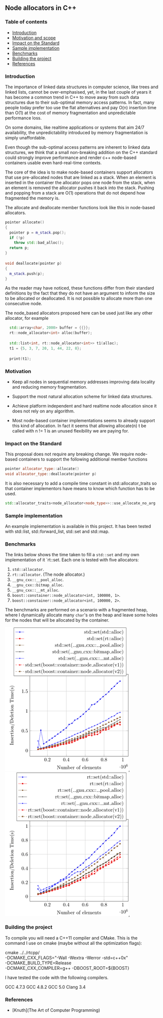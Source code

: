 ## Node allocators in C++

### Table of contents

* [Introduction](#introduction)
* [Motivation and scope](#motivation-and-scope)
* [Impact on the Standard](#impact-on-the-standard)
* [Sample implementation](#Sample-implementation)
* [Benchmarks](#Benchmarks)
* [Building the project](#Building-the-project)
* [References](#references)

### Introduction

The importance of linked data structures in computer science,
like trees and linked lists, cannot be over-emphasised, yet, in
the last couple of years it has become a common trend in C++ to
move away from such data structures due to their sub-optimal
memory access patterns.  In fact, many people today prefer too
use the flat alternatives and pay O(n) insertion time than O(1)
at the cost of memory fragmentation and unpredictable performance
loss.

On some domains, like realtime applications or systems that aim
24/7 availability, the unpredictability introduced by memory
fragmentation is simply unaffordable.

Even though the sub-optimal access patterns are inherent to
linked data structures, we think that a small non-breaking
addition on the C++ standard could strongly improve performance
and render c++ node-based containers usable even hard-real-time
contexts.

The core of the idea is to make node-based containers support
allocators that use pre-allocated nodes that are linked as a
stack. When an element is inserted in the container the allocator
pops one node from the stack, when an element is removed the
allocator pushes it back into the stack.  Pushing and popping
from a stack are O(1) operations that do not depend how
fragmented the memory is.

The allocate and deallocate member functions look like this in
node-based allocators.

```c++
pointer allocate()
{
  pointer p = m_stack.pop(); 
  if (!p)
    throw std::bad_alloc();
  return p; 
}

void deallocate(pointer p)
{
  m_stack.push(p);
}
```

As the reader may have noticed, these functions differ from their
standard definitions by the fact that they do not have an
argument to inform the size to be allocated or deallocated. It is
not possible to allocate more than one consecutive node.

The node_based allocators proposed here can be used just like any
other allocator, for example

```c++
  std::array<char, 2000> buffer = {{}};
  rt::node_allocator<int> alloc(buffer);

  std::list<int, rt::node_allocator<int>> t1(alloc);
  t1 = {5, 3, 7, 20, 1, 44, 22, 8};

  print(t1);
```

### Motivation

* Keep all nodes in sequential memory addresses improving
  data locality and reducing memory fragmentation.

* Support the most natural allocation scheme for linked data
  structures.

* Achieve platform independent and hard realtime node allocation
  since it does not rely on any algorithm.

* Most node-based container implementations seems to already
  support this kind of allocation. In fact it seems that allowing
  allocate(n) t be called with n != 1 is an unused flexibility we
  are paying for.

### Impact on the Standard

This proposal does not require any breaking change. We require
node-based containers to support the following additional member
functions

```c++
pointer allocator_type::allocate()
void allocator_type::deallocate(pointer p)
```
It is also necessary to add a compile time constant in
std::allocator_traits so that container implementors have means
to know which function has to be used.

```c++
std::allocator_traits<node_allocator<node_type>>::use_allocate_no_arg
```
### Sample implementation

An example implementation is available in this project. It has
been tested with std::list, std::forward_list, std::set and
std::map.

### Benchmarks

The links below shows the time taken to fill a `std::set`
and my own implementation of it `rt::set. Each one is tested
with five allocators:

  1. `std::allocator`.
  2. `rt::allocator`. (The node allocator.)
  3. `__gnu_cxx::__pool_alloc`.
  4. `__gnu_cxx::bitmap_alloc`.
  5. `__gnu_cxx::__mt_alloc`.
  6. `boost::constainer::node_allocator<int, 100000, 1>`.
  7. `boost::constainer::node_allocator<int, 100000, 2>`.

The benchmarks are performed on a scenario with a fragmented
heap, where I dynamically allocate many `char`'s on the heap
and leave some holes for the nodes that will be allocated by
the container. 

![std::set insertion time](fig/std_set_insertion.png),
![rt::set insertion time](fig/rt_set_insertion.png),

### Building the project

  To compile you will need a C++11 compiler and CMake. This
  is the command I use on cmake (maybe without all the
  optimization flags):

  cmake ../../rtcpp/ \
  -DCMAKE_CXX_FLAGS="-Wall -Wextra -Werror -std=c++0x" \
  -DCMAKE_BUILD_TYPE=Release \
  -DCMAKE_CXX_COMPILER=g++ -DBOOST_ROOT=${BOOST}

  I have tested the code with the following compilers.

  GCC 4.7.3
  GCC 4.8.2
  GCC 5.0
  Clang 3.4

### References

* [Knuth](The Art of Computer Programming)

